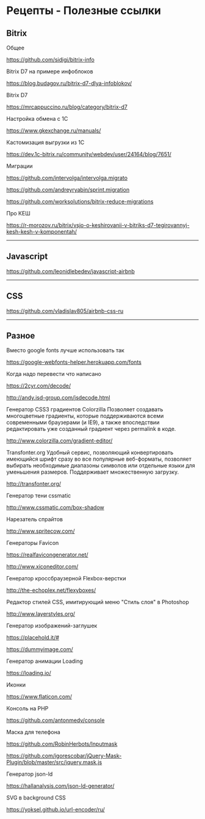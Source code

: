 # Рецепты -  Полезные ссылки


## Bitrix

Общее

https://github.com/sidigi/bitrix-info

Bitrix D7 на примере инфоблоков

https://blog.budagov.ru/bitrix-d7-dlya-infoblokov/

Bitrix D7

https://mrcappuccino.ru/blog/category/bitrix-d7

Настройка обмена с 1С

https://www.gkexchange.ru/manuals/

Кастомизация выгрузки из 1С

https://dev.1c-bitrix.ru/community/webdev/user/24164/blog/7651/

Миграции

https://github.com/intervolga/intervolga.migrato

https://github.com/andreyryabin/sprint.migration

https://github.com/worksolutions/bitrix-reduce-migrations

Про КЕШ

https://r-morozov.ru/bitrix/vsjo-o-keshirovanii-v-bitriks-d7-tegirovannyj-kesh-kesh-v-komponentah/

----------------------------

## Javascript

https://github.com/leonidlebedev/javascript-airbnb


----------------------------

## CSS

https://github.com/vladislav805/airbnb-css-ru

----------------------------
## Разное

Вместо google fonts лучше использовать так

https://google-webfonts-helper.herokuapp.com/fonts

Когда надо перевести что написано

https://2cyr.com/decode/

http://andy.isd-group.com/jsdecode.html

Генератор CSS3 градиентов Colorzilla Позволяет создавать многоцветные градиенты, которые поддерживаются всеми современными браузерами (и IE9), а также впоследствии редактировать уже созданный градиент через permalink в коде.

http://www.colorzilla.com/gradient-editor/

Transfonter.org Удобный сервис, позволяющий конвертировать имеющийся шрифт сразу во все популярные веб-форматы, позволяет выбирать необходимые диапазоны символов или отдельные языки для уменьшения размеров. Поддерживает множественную загрузку.

http://transfonter.org/

Генератор тени cssmatic

http://www.cssmatic.com/box-shadow

Нарезатель спрайтов

http://www.spritecow.com/

Генераторы Favicon

https://realfavicongenerator.net/

http://www.xiconeditor.com/

Генератор кроссбраузерной Flexbox-верстки

http://the-echoplex.net/flexyboxes/

Редактор стилей CSS, имитирующий меню "Стиль слоя" в Photoshop

http://www.layerstyles.org/

Генератор изображений-заглушек

https://placehold.it/#

https://dummyimage.com/

Генератор анимации Loading

https://loading.io/

Иконки

https://www.flaticon.com/

Консоль на PHP

https://github.com/antonmedv/console

Маска для телефона

https://github.com/RobinHerbots/Inputmask

https://github.com/igorescobar/jQuery-Mask-Plugin/blob/master/src/jquery.mask.js

Генератор json-ld

https://hallanalysis.com/json-ld-generator/

SVG в background CSS

https://yoksel.github.io/url-encoder/ru/